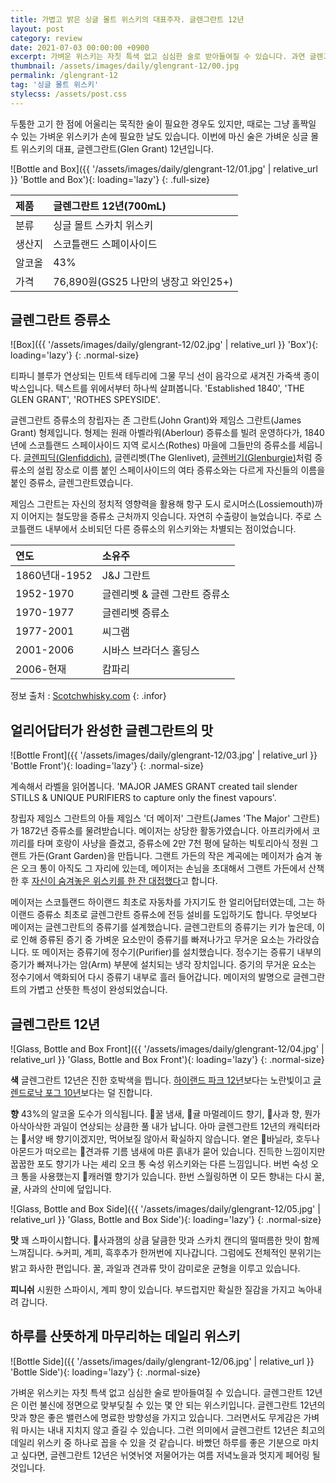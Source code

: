 ```yaml
---
title: 가볍고 밝은 싱글 몰트 위스키의 대표주자. 글렌그란트 12년
layout: post
category: review
date: 2021-07-03 00:00:00 +0900
excerpt: 가벼운 위스키는 자칫 특색 없고 심심한 술로 받아들여질 수 있습니다. 과연 글렌그란트 12년은 이 불신에서 자유로울 수 있을까요?
thumbnail: /assets/images/daily/glengrant-12/00.jpg
permalink: /glengrant-12
tag: '싱글 몰트 위스키'
stylecss: /assets/post.css
---
```


두툼한 고기 한 점에 어울리는 묵직한 술이 필요한 경우도 있지만, 때로는 그냥 홀짝일 수 있는 가벼운 위스키가 손에 필요한 날도 있습니다. 이번에 마신 술은 가벼운 싱글 몰트 위스키의 대표, 글렌그란트(Glen Grant) 12년입니다.

![Bottle and Box]({{ '/assets/images/daily/glengrant-12/01.jpg' | relative_url }} 'Bottle and Box'){: loading='lazy'}
{: .full-size}

|제품|글렌그란트 12년(700mL)|
|:---|:---|
|분류|싱글 몰트 스카치 위스키|
|생산지|스코틀랜드 스페이사이드|
|알코올|43%|
|가격|76,890원(GS25 나만의 냉장고 와인25+)|

## 글렌그란트 증류소

![Box]({{ '/assets/images/daily/glengrant-12/02.jpg' | relative_url }} 'Box'){: loading='lazy'}
{: .normal-size}

티파니 블루가 연상되는 민트색 테두리에 그물 무늬 선이 음각으로 새겨진 가죽색 종이 박스입니다. 텍스트를 위에서부터 하나씩 살펴봅니다. 'Established 1840', 'THE GLEN GRANT', 'ROTHES SPEYSIDE'.

글렌그란트 증류소의 창립자는 존 그란트(John Grant)와 제임스 그란트(James Grant) 형제입니다. 형제는 원래 아벨라워(Aberlour) 증류소를 빌려 운영하다가, 1840년에 스코틀랜드 스페이사이드 지역 로시스(Rothes) 마을에 그들만의 증류소를 세웁니다. <a title='매거진 입맛 - 4시에 마신다면 3시부터 행복할거야. 글렌피딕 15년' href='/glenfiddich-solera' target='_blank' rel='noopener'>글렌피딕(Glenfiddich)</a>, 글렌리벳(The Glenlivet), <a title='매거진 입맛 - 발렌타인의 즐거운 변신. 발렌타인 싱글 몰트 글렌버기 12년' href='/glenburgie-12' target='_blank' rel='noopener'>글렌버기(Glenburgie)</a>처럼 증류소의 설립 장소로 이름 붙인 스페이사이드의 여타 증류소와는 다르게 자신들의 이름을 붙인 증류소, 글렌그란트였습니다.

제임스 그란트는 자신의 정치적 영향력을 활용해 항구 도시 로시머스(Lossiemouth)까지 이어지는 철도망을 증류소 근처까지 잇습니다. 자연히 수출량이 늘었습니다. 주로 스코틀랜드 내부에서 소비되던 다른 증류소의 위스키와는 차별되는 점이었습니다.

|연도|소유주|
|:---|:---|
|1860년대-1952|J&J 그란트|
|1952-1970|글렌리벳 & 글렌 그란트 증류소|
|1970-1977|글렌리벳 증류소|
|1977-2001|씨그램|
|2001-2006|시바스 브라더스 홀딩스|
|2006-현재|캄파리|

정보 출처 : <a title='Scotch Whisky - Glen Grant' href='https://scotchwhisky.com/whiskypedia/1844/glen-grant/' target='_blank' rel='noopener'>Scotchwhisky.com</a>
{: .infor}

## 얼리어답터가 완성한 글렌그란트의 맛

![Bottle Front]({{ '/assets/images/daily/glengrant-12/03.jpg' | relative_url }} 'Bottle Front'){: loading='lazy'}
{: .normal-size}

계속해서 라벨을 읽어봅니다. 'MAJOR JAMES GRANT created tail slender STILLS & UNIQUE PURIFIERS to capture only the finest vapours'.

창립자 제임스 그란트의 아들 제임스 '더 메이저' 그란트(James 'The Major' 그란트)가 1872년 증류소를 물려받습니다. 메이저는 상당한 활동가였습니다. 아프리카에서 코끼리를 타며 호랑이 사냥을 즐겼고, 증류소에 2만 7천 평에 달하는 빅토리아식 정원 그랜트 가든(Grant Garden)을 만듭니다. 그랜트 가든의 작은 계곡에는 메이저가 숨겨 놓은 오크 통이 아직도 그 자리에 있는데, 메이저는 손님을 초대해서 그랜트 가든에서 산책한 후 <a title='유성운 - 글렌 그랜트(Glen Grant) 증류소' href='https://blog.naver.com/nebula21/100096481025' target='_blank' rel='noopener'>자신이 숨겨놓은 위스키를 한 잔 대접했다</a>고 합니다.

메이저는 스코틀랜드 하이랜드 최초로 자동차를 가지기도 한 얼리어답터였는데, 그는 하이랜드 증류소 최초로 글렌그란트 증류소에 전등 설비를 도입하기도 합니다. 무엇보다 메이저는 글렌그란트의 증류기를 설계했습니다. 글렌그란트의 증류기는 키가 높은데, 이로 인해 증류된 증기 중 가벼운 요소만이 증류기를 빠져나가고 무거운 요소는 가라앉습니다. 또 메이저는 증류기에 정수기(Purifier)를 설치했습니다. 정수기는 증류기 내부의 증기가 빠져나가는 암(Arm) 부분에 설치되는 냉각 장치입니다. 증기의 무거운 요소는 정수기에서 액화되어 다시 증류기 내부로 흘러 들어갑니다. 메이저의 발명으로 글렌그란트의 가볍고 산뜻한 특성이 완성되었습니다.

## 글렌그란트 12년

![Glass, Bottle and Box Front]({{ '/assets/images/daily/glengrant-12/04.jpg' | relative_url }} 'Glass, Bottle and Box Front'){: loading='lazy'}
{: .normal-size}

**색** 글렌그란트 12년은 진한 호박색을 띕니다. <a title='매거진 입맛 - 한 모음에 꽉 찬 화려함. 하이랜드 파크 12년' href='/highland-park-12' target='_blank' rel='noopener'>하이랜드 파크 12년</a>보다는 노란빛이고 <a title='매거진 입맛 - 다이어트한 셰리 위스키. 글렌드로낙 포그 10년' href='/glendronach-forgue' target='_blank' rel='noopener'>글렌드로낙 포그 10년</a>보다는 덜 진합니다.

**향** 43%의 알코올 도수가 의식됩니다. 🍯꿀 냄새, 🍊귤 마멀레이드 향기, 🍎사과 향, 뭔가 아삭아삭한 과일이 연상되는 상큼한 풀 내가 납니다. 아마 글렌그란트 12년의 캐릭터라는 🍐서양 배 향기이겠지만, 먹어보질 않아서 확실하지 않습니다. 옅은 🍦바닐라, 호두나 아몬드가 떠오르는 🥜견과류 기름 냄새에 마른 흙내가 묻어 있습니다. 진득한 느낌이지만 꿉꿉한 포도 향기가 나는 셰리 오크 통 숙성 위스키와는 다른 느낌입니다. 버번 숙성 오크 통을 사용했는지 🍬캐러멜 향기가 있습니다. 한번 스월링하면 이 모든 향내는 다시 꿀, 귤, 사과의 산미에 덮입니다.

![Glass, Bottle and Box Side]({{ '/assets/images/daily/glengrant-12/05.jpg' | relative_url }} 'Glass, Bottle and Box Side'){: loading='lazy'}
{: .normal-size}

**맛** 꽤 스파이시합니다. 🍎사과잼의 상큼 달큼한 맛과 스카치 캔디의 떨떠름한 맛이 함께 느껴집니다. ☕커피, 계피, 흑후추가 한꺼번에 지나갑니다. 그럼에도 전체적인 분위기는 밝고 화사한 편입니다. 꿀, 과일과 견과류 맛이 감미로운 균형을 이루고 있습니다.

**피니쉬** 시원한 스파이시, 계피 향이 있습니다. 부드럽지만 확실한 질감을 가지고 녹아내려 갑니다.

## 하루를 산뜻하게 마무리하는 데일리 위스키

![Bottle Side]({{ '/assets/images/daily/glengrant-12/06.jpg' | relative_url }} 'Bottle Side'){: loading='lazy'}
{: .normal-size}

가벼운 위스키는 자칫 특색 없고 심심한 술로 받아들여질 수 있습니다. 글렌그란트 12년은 이런 불신에 정면으로 맞부딪칠 수 있는 몇 안 되는 위스키입니다. 글렌그란트 12년의 맛과 향은 좋은 밸런스에 명료한 방향성을 가지고 있습니다. 그러면서도 무게감은 가벼워 마시는 내내 지치지 않고 즐길 수 있습니다. 그런 의미에서 글렌그란트 12년은 최고의 데일리 위스키 중 하나로 꼽을 수 있을 것 같습니다. 바빴던 하루를 좋은 기분으로 마치고 싶다면, 글렌그란트 12년은 뉘엿뉘엿 저물어가는 여름 저녁노을과 멋지게 페어링 될 것입니다.